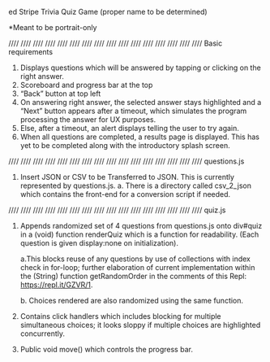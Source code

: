 ed Stripe Trivia Quiz Game (proper name to be determined) 

*Meant to be portrait-only 

//// //// //// //// //// //// //// //// //// //// //// //// //// //// //// //// 
Basic requirements
1. Displays questions which will be answered by tapping or clicking on the right answer.
2. Scoreboard and progress bar at the top 
3. “Back” button at top left
4. On answering right answer, the selected answer stays highlighted and a “Next” button appears after a timeout, which simulates the program processing the answer for UX purposes.
5. Else, after a timeout, an alert displays telling the user to try again. 
6. When all questions are completed, a results page is displayed. This has yet to be completed along with the introductory splash screen. 

//// //// //// //// //// //// //// //// //// //// //// //// //// //// //// //// 
questions.js

1. Insert JSON or CSV to be Transferred to JSON. This is currently represented by questions.js.
    a. There is a directory called csv_2_json which contains the front-end for a conversion script if   needed. 


//// //// //// //// //// //// //// //// //// //// //// //// //// //// //// //// 
quiz.js

1. Appends randomized set of 4 questions from questions.js onto div#quiz in a (void) function renderQuiz which is a function for readability. (Each question is given display:none on initialization).

    a.This blocks reuse of any questions by use of collections with index check in for-loop; further    elaboration of current implementation within the (String) function getRandomOrder in the    comments of this Repl: https://repl.it/GZVR/1.

    b. Choices rendered are also randomized using the same function.

2. Contains click handlers which includes blocking for multiple simultaneous choices; it looks sloppy if multiple choices are highlighted concurrently. 

3. Public void move() which controls the progress bar. 
    
